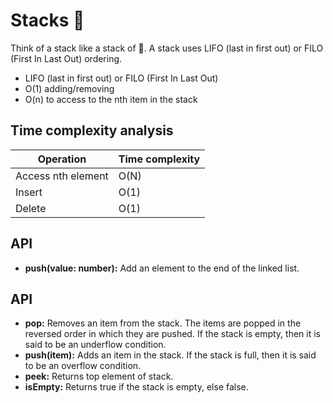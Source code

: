 # Stacks 🥞

Think of a stack like a stack of 🥞. A stack uses LIFO (last in first out) or FILO (First In Last Out) ordering.

- LIFO (last in first out) or FILO (First In Last Out)
- O(1) adding/removing
- O(n) to access to the nth item in the stack

## Time complexity analysis

| Operation          | Time complexity |
| ------------------ | --------------- |
| Access nth element | O(N)            |
| Insert             | O(1)            |
| Delete             | O(1)            |

## API

- **push(value: number):** Add an element to the end of the linked list.

## API

- **pop:** Removes an item from the stack. The items are popped in the reversed order in which they are pushed. If the stack is empty, then it is said to be an underflow condition.
- **push(item):** Adds an item in the stack. If the stack is full, then it is said to be an overflow condition.
- **peek:** Returns top element of stack.
- **isEmpty:** Returns true if the stack is empty, else false.
